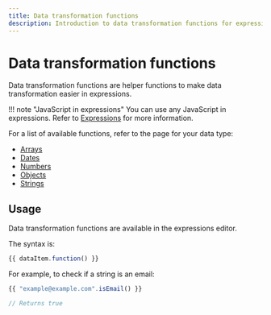 ```yaml
---
title: Data transformation functions
description: Introduction to data transformation functions for expressions.
---
```


# Data transformation functions

Data transformation functions are helper functions to make data transformation easier in expressions.

!!! note "JavaScript in expressions"
		You can use any JavaScript in expressions. Refer to [Expressions](/code-examples/expressions/) for more information.

For a list of available functions, refer to the page for your data type:

* [Arrays](/code-examples/expressions/data-transformation-functions/arrays/)
* [Dates](/code-examples/expressions/data-transformation-functions/dates/)
* [Numbers](/code-examples/expressions/data-transformation-functions/numbers/)
* [Objects](/code-examples/expressions/data-transformation-functions/objects/)
* [Strings](/code-examples/expressions/data-transformation-functions/strings/)

## Usage

Data transformation functions are available in the expressions editor.

The syntax is:

```js
{{ dataItem.function() }}
```

For example, to check if a string is an email:

```js
{{ "example@example.com".isEmail() }}

// Returns true
```
